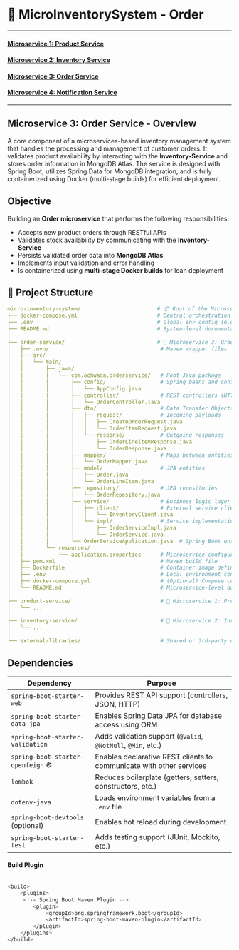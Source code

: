 # 🛒 MicroInventorySystem - Order

---
#### [Microservice 1: Product Service](https://github.com/Ochwada/MicroInventorySystem-Product)
#### [Microservice 2: Inventory Service](https://github.com/Ochwada/MicroInventorySystem-Inventory)
#### [Microservice 3: Order Service](https://github.com/Ochwada/MicroInventorySystem-Order)
#### [Microservice 4: Notification Service](https://github.com/Ochwada/MicroInventorySystem-Notification)

---

## Microservice 3: Order Service - Overview

A core component of a microservices-based inventory management system that handles the processing and management of 
customer orders. It validates product availability by interacting with the **Inventory-Service** and stores order 
information in MongoDB Atlas. The service is designed with Spring Boot, utilizes Spring Data for MongoDB integration, 
and is fully containerized using Docker (multi-stage builds) for efficient deployment.


## Objective
Building an **Order microservice** that performs the following responsibilities:

- Accepts new product orders through RESTful APIs 
- Validates stock availability by communicating with the **Inventory-Service** 
- Persists validated order data into **MongoDB Atlas** 
- Implements input validation and error handling 
- Is containerized using **multi-stage Docker builds** for lean deployment


## 📁 Project Structure
```yaml
micro-inventory-system/                        # 📦 Root of the Microservices System
├── docker-compose.yml                         # Central orchestration of all services
├── .env                                       # Global env config (e.g., DB URLs, credentials)
├── README.md                                  # System-level documentation
│
├── order-service/                             # 🧩 Microservice 3: Order Service (Spring Boot + JPA)
│   ├── .mvn/                                   # Maven wrapper files
│   ├── src/
│   │   └── main/
│   │       ├── java/
│   │       │   └── com.ochwada.orderservice/   # Root Java package
│   │       │       ├── config/                 # Spring beans and configuration
│   │       │       │   └── AppConfig.java
│   │       │       ├── controller/             # REST controllers (HTTP entrypoints)
│   │       │       │   └── OrderController.java
│   │       │       ├── dto/                    # Data Transfer Objects
│   │       │       │   ├── request/            # Incoming payloads
│   │       │       │   │   ├── CreateOrderRequest.java
│   │       │       │   │   └── OrderItemRequest.java
│   │       │       │   └── response/           # Outgoing responses
│   │       │       │       ├── OrderLineItemResponse.java
│   │       │       │       └── OrderResponse.java
│   │       │       ├── mapper/                 # Maps between entities and DTOs
│   │       │       │   └── OrderMapper.java
│   │       │       ├── model/                  # JPA entities
│   │       │       │   ├── Order.java
│   │       │       │   └── OrderLineItem.java
│   │       │       ├── repository/             # JPA repositories
│   │       │       │   └── OrderRepository.java
│   │       │       ├── service/                # Business logic layer
│   │       │       │   ├── client/             # External service clients (e.g., inventory)
│   │       │       │   │   └── InventoryClient.java
│   │       │       │   └── impl/               # Service implementations
│   │       │       │       ├── OrderServiceImpl.java
│   │       │       │       └── OrderService.java
│   │       │       └── OrderServiceApplication.java  # Spring Boot entrypoint
│   │       └── resources/
│   │           └── application.properties      # Microservice configuration
│   ├── pom.xml                                 # Maven build file
│   ├── Dockerfile                              # Container image definition
│   ├── .env                                    # Local environment config
│   ├── docker-compose.yml                      # (Optional) Compose config just for this service
│   └── README.md                               # Microservice-level documentation
│
├── product-service/                            # 🧩 Microservice 1: Product Service
│   └── ...
│
├── inventory-service/                          # 🧩 Microservice 2: Inventory Service
│   └── ...
│
└── external-libraries/                         # Shared or 3rd-party dependencies


```
## Dependencies 
| Dependency                         | Purpose                                                             |
|------------------------------------|---------------------------------------------------------------------|
| `spring-boot-starter-web`          | Provides REST API support (controllers, JSON, HTTP)                 |
| `spring-boot-starter-data-jpa`     | Enables Spring Data JPA for database access using ORM               |
| `spring-boot-starter-validation`   | Adds validation support (`@Valid`, `@NotNull`, `@Min`, etc.)        |
| `spring-boot-starter-openfeign` ⚙️ | Enables declarative REST clients to communicate with other services |
| `lombok`                           | Reduces boilerplate (getters, setters, constructors, etc.)          |
| `dotenv-java`                      | Loads environment variables from a `.env` file                      |
| `spring-boot-devtools` (optional)  | Enables hot reload during development                               |
| `spring-boot-starter-test`         | Adds testing support (JUnit, Mockito, etc.)                         |


#### Build Plugin
```bash

<build>
    <plugins>
     <!-- Spring Boot Maven Plugin -->
        <plugin>
            <groupId>org.springframework.boot</groupId>
            <artifactId>spring-boot-maven-plugin</artifactId>
        </plugin>
    </plugins>
</build>

```

